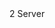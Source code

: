 <function name="COUNTER_GROUP_TEXTURE_GLOBAL" parent="vprof" type="libraryfield">
	<description>
	</description>
	<value>2</value>
	<realm>Server</realm>
</function>